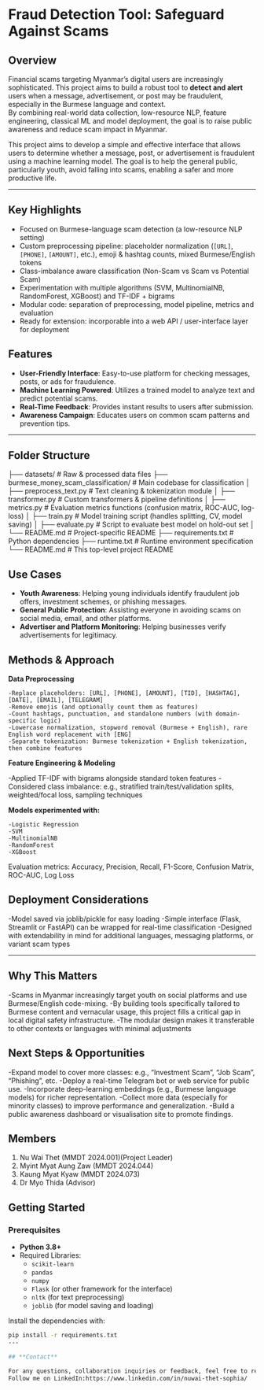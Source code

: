 # **Fraud Detection Tool: Safeguard Against Scams**

## **Overview**
Financial scams targeting Myanmar’s digital users are increasingly sophisticated. This project aims to build a robust tool to **detect and alert** users when a message, advertisement, or post may be fraudulent, especially in the Burmese language and context.  
By combining real-world data collection, low-resource NLP, feature engineering, classical ML and model deployment, the goal is to raise public awareness and reduce scam impact in Myanmar.

This project aims to develop a simple and effective interface that allows users to determine whether a message, post, or advertisement is fraudulent using a machine learning model. The goal is to help the general public, particularly youth, avoid falling into scams, enabling a safer and more productive life.

---
## Key Highlights  
- Focused on Burmese-language scam detection (a low-resource NLP setting)  
- Custom preprocessing pipeline: placeholder normalization (`[URL]`, `[PHONE]`, `[AMOUNT]`, etc.), emoji & hashtag counts, mixed Burmese/English tokens  
- Class-imbalance aware classification (Non-Scam vs Scam vs Potential Scam)  
- Experimentation with multiple algorithms (SVM, MultinomialNB, RandomForest, XGBoost) and TF-IDF + bigrams  
- Modular code: separation of preprocessing, model pipeline, metrics and evaluation  
- Ready for extension: incorporable into a web API / user-interface layer for deployment


## **Features**
- **User-Friendly Interface**: Easy-to-use platform for checking messages, posts, or ads for fraudulence.
- **Machine Learning Powered**: Utilizes a trained model to analyze text and predict potential scams.
- **Real-Time Feedback**: Provides instant results to users after submission.
- **Awareness Campaign**: Educates users on common scam patterns and prevention tips.

---
## Folder Structure  
├── datasets/ # Raw & processed data files
├── burmese_money_scam_classification/ # Main codebase for classification
│ ├── preprocess_text.py # Text cleaning & tokenization module
│ ├── transformer.py # Custom transformers & pipeline definitions
│ ├── metrics.py # Evaluation metrics functions (confusion matrix, ROC-AUC, log-loss)
│ ├── train.py # Model training script (handles splitting, CV, model saving)
│ ├── evaluate.py # Script to evaluate best model on hold-out set
│ └── README.md # Project-specific README
├── requirements.txt # Python dependencies
├── runtime.txt # Runtime environment specification
└── README.md # This top-level project README

## **Use Cases**
- **Youth Awareness**: Helping young individuals identify fraudulent job offers, investment schemes, or phishing messages.
- **General Public Protection**: Assisting everyone in avoiding scams on social media, email, and other platforms.
- **Advertiser and Platform Monitoring**: Helping businesses verify advertisements for legitimacy.

## Methods & Approach
**Data Preprocessing**

    -Replace placeholders: [URL], [PHONE], [AMOUNT], [TID], [HASHTAG], [DATE], [EMAIL], [TELEGRAM]
    -Remove emojis (and optionally count them as features)
    -Count hashtags, punctuation, and standalone numbers (with domain-specific logic)
    -Lowercase normalization, stopword removal (Burmese + English), rare English word replacement with [ENG]
    -Separate tokenization: Burmese tokenization + English tokenization, then combine features

**Feature Engineering & Modeling**

  -Applied TF-IDF with bigrams alongside standard token features
  -Considered class imbalance: e.g., stratified train/test/validation splits, weighted/focal loss, sampling techniques

**Models experimented with:**

    -Logistic Regression
    -SVM
    -MultinomialNB
    -RandomForest
    -XGBoost

Evaluation metrics: Accuracy, Precision, Recall, F1-Score, Confusion Matrix, ROC-AUC, Log Loss

## Deployment Considerations

  -Model saved via joblib/pickle for easy loading
  -Simple interface (Flask, Streamlit or FastAPI) can be wrapped for real-time classification
  -Designed with extendability in mind for additional languages, messaging platforms, or variant scam types
  
---
## Why This Matters

  -Scams in Myanmar increasingly target youth on social platforms and use Burmese/English code-mixing.
  -By building tools specifically tailored to Burmese content and vernacular usage, this project fills a critical gap in local digital safety infrastructure.
  -The modular design makes it transferable to other contexts or languages with minimal adjustments

## Next Steps & Opportunities

  -Expand model to cover more classes: e.g., “Investment Scam”, “Job Scam”, “Phishing”, etc.
  -Deploy a real-time Telegram bot or web service for public use.
  -Incorporate deep-learning embeddings (e.g., Burmese language models) for richer representation.
  -Collect more data (especially for minority classes) to improve performance and generalization.
  -Build a public awareness dashboard or visualisation site to promote findings.

## **Members**
1. Nu Wai Thet (MMDT 2024.001)(Project Leader)
2. Myint Myat Aung Zaw (MMDT 2024.044)
3. Kaung Myat Kyaw (MMDT 2024.073)
4. Dr Myo Thida (Advisor)
   
## **Getting Started**

### **Prerequisites**
- **Python 3.8+**
- Required Libraries:
  - `scikit-learn`
  - `pandas`
  - `numpy`
  - `Flask` (or other framework for the interface)
  - `nltk` (for text preprocessing)
  - `joblib` (for model saving and loading)

Install the dependencies with:
```bash
pip install -r requirements.txt
---

## **Contact**

For any questions, collaboration inquiries or feedback, feel free to reach out to me on GitHub or email: nuwaithet@gmail.com
Follow me on LinkedIn:https://www.linkedin.com/in/nuwai-thet-sophia/
